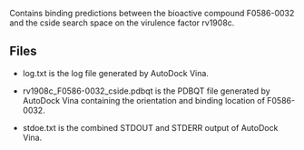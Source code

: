 Contains binding predictions between the bioactive compound F0586-0032 and the cside search space on the virulence factor rv1908c.

## Files

- log.txt is the log file generated by AutoDock Vina.

- rv1908c_F0586-0032_cside.pdbqt is the PDBQT file generated by AutoDock Vina containing the orientation and binding location of F0586-0032.

- stdoe.txt is the combined STDOUT and STDERR output of AutoDock Vina.

